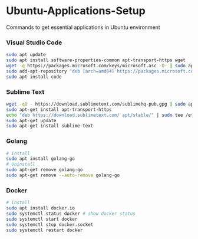 # Ubuntu-Applications-Setup
Commands to get essential applications in Ubuntu environment
### Visual Studio Code
```sh
sudo apt update
sudo apt install software-properties-common apt-transport-https wget
wget -q https://packages.microsoft.com/keys/microsoft.asc -O- | sudo apt-key add -
sudo add-apt-repository "deb [arch=amd64] https://packages.microsoft.com/repos/vscode stable main"
sudo apt install code
```
### Sublime Text
```sh
wget -qO - https://download.sublimetext.com/sublimehq-pub.gpg | sudo apt-key add -
sudo apt-get install apt-transport-https
echo "deb https://download.sublimetext.com/ apt/stable/" | sudo tee /etc/apt/sources.list.d/sublime-text.list
sudo apt-get update
sudo apt-get install sublime-text
```
### Golang
```sh
# Install
sudo apt install golang-go 
# Uninstall
sudo apt-get remove golang-go
sudo apt-get remove --auto-remove golang-go
```
### Docker
```sh
# Install
sudo apt install docker.io
sudo systemctl status docker # show docker status
sudo systemctl start docker
sudo systemctl stop docker.socket
sudo systemctl restart docker
```
